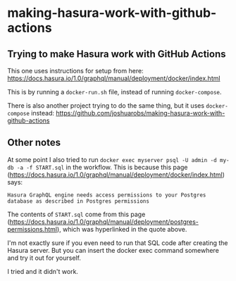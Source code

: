 # making-hasura-work-with-github-actions
## Trying to make Hasura work with GitHub Actions

This one uses instructions for setup from here:
https://docs.hasura.io/1.0/graphql/manual/deployment/docker/index.html

This is by running a `docker-run.sh` file, instead of running `docker-compose`.

There is also another project trying to do the same thing, but it uses `docker-compose` instead:
https://github.com/joshuarobs/making-hasura-work-with-github-actions

## Other notes
At some point I also tried to run `docker exec myserver psql -U admin -d my-db -a -f START.sql` in the workflow. This is because this page (https://docs.hasura.io/1.0/graphql/manual/deployment/docker/index.html) says:

`Hasura GraphQL engine needs access permissions to your Postgres database as described in Postgres permissions`

The contents of `START.sql` come from this page (https://docs.hasura.io/1.0/graphql/manual/deployment/postgres-permissions.html), which was hyperlinked in the quote above.

I'm not exactly sure if you even need to run that SQL code after creating the Hasura server. But you can insert the docker exec command somewhere and try it out for yourself.

I tried and it didn't work.
